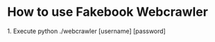 <h1>How to use Fakebook Webcrawler</h1>
<p>1. Execute python ./webcrawler [username] [password] </p>